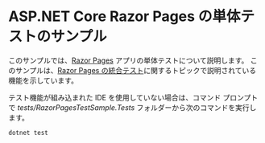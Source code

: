 # <a name="aspnet-core-razor-pages-unit-tests-sample"></a>ASP.NET Core Razor Pages の単体テストのサンプル

このサンプルでは、[Razor Pages](https://docs.microsoft.com/aspnet/core/mvc/razor-pages) アプリの単体テストについて説明します。 このサンプルは、[Razor Pages の統合テスト](https://docs.microsoft.com/aspnet/core/test/razor-pages-tests)に関するトピックで説明されている機能を示しています。

テスト機能が組み込まれた IDE を使用していない場合は、コマンド プロンプトで *tests/RazorPagesTestSample.Tests* フォルダーから次のコマンドを実行します。

```console
dotnet test
```
